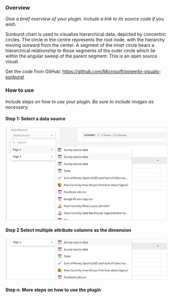 ### Overview
*Give a brief overview of your plugin. Include a link to its source code if you wish.*

Sunburst chart is used to visualize hierarchical data, depicted by concentric circles. The circle in the centre represents the root node, with the hierarchy moving outward from the center. A segment of the inner circle bears a hierarchical relationship to those segments of the outer circle which lie within the angular sweep of the parent segment. This is an open source visual. 

Get the code from GitHub: https://github.com/Microsoft/powerbi-visuals-sunburst

### How to use

*Include steps on how to use your plugin. Be sure to include images as necessary.*

#### Step 1: Select a data source

![Step 1](https://raw.githubusercontent.com/rykwong/Readme-testing/main/test.svg)

#### Step 2 Select multiple **attribute columns** as the dimension

![Step 2](https://raw.githubusercontent.com/rykwong/Readme-testing/main/test2.svg)

#### Step n: More steps on how to use the plugin




